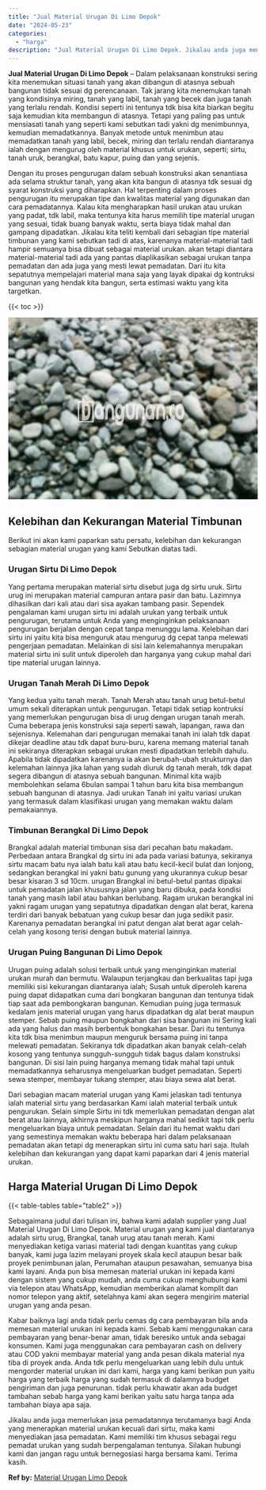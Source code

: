 ```yaml
---
title: "Jual Material Urugan Di Limo Depok"
date: "2024-05-23"
categories: 
  - "harga"
description: "Jual Material Urugan Di Limo Depok. Jikalau anda juga memerlukan jasa pemadatannya terutamanya bagi Anda yang menerapkan material urukan kecuali dari sirtu,..."
---
```


**Jual Material Urugan Di Limo Depok** – Dalam pelaksanaan konstruksi sering kita menemukan situasi tanah yang akan dibangun di atasnya sebuah bangunan tidak sesuai dg perencanaan. Tak jarang kita menemukan tanah yang kondisinya miring, tanah yang labil, tanah yang becek dan juga tanah yang terlalu rendah. Kondisi seperti ini tentunya tdk bisa kita biarkan begitu saja kemudian kita membangun di atasnya. Tetapi yang paling pas untuk mensiasati tanah yang seperti kami sebutkan tadi yakni dg menimbunnya, kemudian memadatkannya. Banyak metode untuk menimbun atau memadatkan tanah yang labil, becek, miring dan terlalu rendah diantaranya ialah dengan mengurug oleh material khusus untuk urukan, seperti; sirtu, tanah uruk, berangkal, batu kapur, puing dan yang sejenis.

Dengan itu proses pengurugan dalam sebuah konstruksi akan senantiasa ada selama struktur tanah, yang akan kita bangun di atasnya tdk sesuai dg syarat konstruksi yang diharapkan. Hal terpenting dalam proses pengurugan itu merupakan tipe dan kwalitas material yang digunakan dan cara pemadatannya. Kalau kita mengharapkan hasil urukan atau urukan yang padat, tdk labil, maka tentunya kita harus memilih tipe material urugan yang sesuai, tidak buang banyak waktu, serta biaya tidak mahal dan gampang dipadatkan. Jikalau kita teliti kembali dari sebagian tipe material timbunan yang kami sebutkan tadi di atas, karenanya material-material tadi hampir semuanya bisa dibuat sebagai material urukan. akan tetapi diantara material-material tadi ada yang pantas diaplikasikan sebagai urukan tanpa pemadatan dan ada juga yang mesti lewat pemadatan. Dari itu kita sepatutnya mempelajari material mana saja yang layak dipakai dg kontruksi bangunan yang hendak kita bangun, serta estimasi waktu yang kita targetkan.

{{< toc >}}

![Jual Material Urugan Di Limo Depok](/images/jual-urugan-43.png)

## Kelebihan dan Kekurangan Material Timbunan

Berikut ini akan kami paparkan satu persatu, kelebihan dan kekurangan sebagian material urugan yang kami Sebutkan diatas tadi.

### Urugan Sirtu Di Limo Depok

Yang pertama merupakan material sirtu disebut juga dg sirtu uruk. Sirtu urug ini merupakan material campuran antara pasir dan batu. Lazimnya dihasilkan dari kali atau dari sisa ayakan tambang pasir. Sependek pengalaman kami urugan sirtu ini adalah urukan yang terbaik untuk pengurugan, terutama untuk Anda yang menginginkan pelaksanaan pengurugan berjalan dengan cepat tanpa menunggu lama. Kelebihan dari sirtu ini yaitu kita bisa menguruk atau mengurug dg cepat tanpa melewati pengerjaan pemadatan. Melainkan di sisi lain kelemahannya merupakan material sirtu ini sulit untuk diperoleh dan harganya yang cukup mahal dari tipe material urugan lainnya.

### Urugan Tanah Merah Di Limo Depok

Yang kedua yaitu tanah merah. Tanah Merah atau tanah urug betul-betul umum sekali diterapkan untuk pengurugan. Tetapi tidak setiap kontruksi yang memerlukan pengurugan bisa di urug dengan urugan tanah merah. Cuma beberapa jenis konstruksi saja seperti sawah, lapangan, rawa dan sejenisnya. Kelemahan dari pengurugan memakai tanah ini ialah tdk dapat dikejar deadline atau tdk dapat buru-buru, karena memang material tanah ini sekiranya diterapkan sebagai urukan mesti dipadatkan terlebih dahulu. Apabila tidak dipadatkan karenanya ia akan berubah-ubah strukturnya dan kelemahan lainnya jika lahan yang sudah diuruk dg tanah merah, tdk dapat segera dibangun di atasnya sebuah bangunan. Minimal kita wajib membolehkan selama 6bulan sampai 1 tahun baru kita bisa membangun sebuah bangunan di atasnya. Jadi urukan Tanah ini yaitu variasi urukan yang termasuk dalam klasifikasi urugan yang memakan waktu dalam pemakaiannya.

### Timbunan Berangkal Di Limo Depok

Brangkal adalah material timbunan sisa dari pecahan batu makadam. Perbedaan antara Brangkal dg sirtu ini ada pada variasi batunya, sekiranya sirtu macam batu nya ialah batu kali atau batu kecil-kecil bulat dan lonjong, sedangkan berangkal ini yakni batu gunung yang ukurannya cukup besar besar kisaran 3 sd 10cm. urugan Brangkal ini betul-betul pantas dipakai untuk pemadatan jalan khususnya jalan yang baru dibuka, pada kondisi tanah yang masih labil atau bahkan berlubang. Ragam urukan berangkal ini yakni ragam urugan yang sepatutnya dipadatkan dengan alat berat, karena terdiri dari banyak bebatuan yang cukup besar dan juga sedikit pasir. Karenanya pemadatan berangkal ini patut dengan alat berat agar celah-celah yang kosong terisi dengan bubuk material lainnya.

### Urugan Puing Bangunan Di Limo Depok

Urugan puing adalah solusi terbaik untuk yang menginginkan material urukan murah dan bermutu. Walaupun terjangkau dan berkualitas tapi juga memiliki sisi kekurangan diantaranya ialah; Susah untuk diperoleh karena puing dapat didapatkan cuma dari bongkaran bangunan dan tentunya tidak tiap saat ada pembongkaran bangunan. Kemudian puing juga termasuk kedalam jenis material urugan yang harus dipadatkan dg alat berat maupun stemper. Sebab puing maupun bongkahan dari sisa bangunan ini Sering kali ada yang halus dan masih berbentuk bongkahan besar. Dari itu tentunya kita tdk bisa menimbun maupun menguruk bersama puing ini tanpa melewati pemadatan. Sekiranya tdk dipadatkan akan banyak celah-celah kosong yang tentunya sungguh-sungguh tidak bagus dalam konstruksi bangunan. Di sisi lain puing harganya memang tidak mahal tapi untuk memadatkannya seharusnya mengeluarkan budget pemadatan. Seperti sewa stemper, membayar tukang stemper, atau biaya sewa alat berat.

Dari sebagian macam material urugan yang Kami jelaskan tadi tentunya ialah material sirtu yang berdasarkan Kami ialah material terbaik untuk pengurukan. Selain simple Sirtu ini tdk memerlukan pemadatan dengan alat berat atau lainnya, akhirnya meskipun harganya mahal sedikit tapi tdk perlu mengeluarkan biaya untuk pemadatan. Selain dari itu hemat waktu dari yang semestinya memakan waktu beberapa hari dalam pelaksanaan pemadatan akan tetapi dg menerapkan sirtu ini cuma satu hari saja. Itulah kelebihan dan kekurangan yang dapat kami paparkan dari 4 jenis material urukan.

## Harga Material Urugan Di Limo Depok

{{< table-tables table="table2" >}}

Sebagaimana judul dari tulisan ini, bahwa kami adalah supplier yang Jual Material Urugan Di Limo Depok. Material urugan yang kami jual diantaranya adalah sirtu urug, Brangkal, tanah urug atau tanah merah. Kami menyediakan ketiga variasi material tadi dengan kuantitas yang cukup banyak, kami juga lazim melayani proyek skala kecil ataupun besar baik proyek penimbunan jalan, Perumahan ataupun pesawahan, semuanya bisa kami layani. Anda pun bisa memesan material urukan ini kepada kami dengan sistem yang cukup mudah, anda cuma cukup menghubungi kami via telepon atau WhatsApp, kemudian memberikan alamat komplit dan nomor telepon yang aktif, setelahnya kami akan segera mengirim material urugan yang anda pesan.

Kabar baiknya lagi anda tidak perlu cemas dg cara pembayaran bila anda memesan material urukan ini kepada kami. Sebab kami menggunakan cara pembayaran yang benar-benar aman, tidak beresiko untuk anda sebagai konsumen. Kami juga menggunakan cara pembayaran cash on delivery atau COD yakni membayar material yang anda pesan dikala material nya tiba di proyek anda. Anda tdk perlu mengeluarkan uang lebih dulu untuk mengorder material urukan ini dari kami, harga yang kami berikan pun yaitu harga yang terbaik harga yang sudah termasuk di dalamnya budget pengiriman dan juga penurunan. tidak perlu khawatir akan ada budget tambahan sebab harga yang kami berikan yaitu satu harga tanpa ada tambahan biaya apa saja.

Jikalau anda juga memerlukan jasa pemadatannya terutamanya bagi Anda yang menerapkan material urukan kecuali dari sirtu, maka kami menyediakan jasa pemadatan. Kami memiliki tim khusus sebagai regu pemadat urukan yang sudah berpengalaman tentunya. Silakan hubungi kami dan jangan ragu untuk bernegosiasi harga bersama kami. Terima kasih.

**Ref by:** [Material Urugan Limo Depok](https://id.wikipedia.org/wiki/Material)
